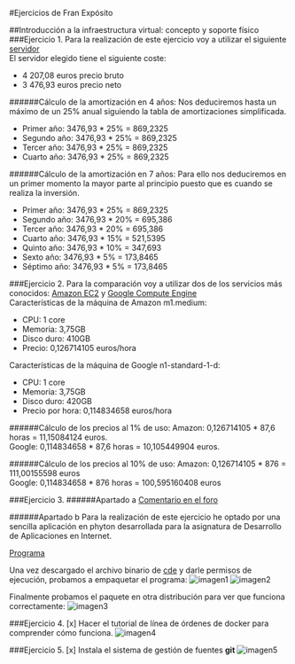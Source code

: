 #Ejercicios de Fran Expósito

##Introducción a la infraestructura virtual: concepto y soporte físico
###Ejercicio 1.
Para la realización de este ejercicio voy a utilizar el siguiente [servidor](http://www.senetic.es/product/709942-421?gclid=CjwKEAjwqamhBRDeyKKuuYztxwQSJAA1luvGNmmaBPD8uIBTFVNLdraahBwsAqJr7wJy4doFwrarLRoCeEfw_wcB)
<br />
El servidor elegido tiene el siguiente coste:
* 4 207,08 euros precio bruto
* 3 476,93 euros precio neto

######Cálculo de la amortización en 4 años:
Nos deduciremos hasta un máximo de un 25% anual siguiendo la tabla de amortizaciones simplificada.<br />
* Primer año: 3476,93 * 25% = 869,2325<br />
* Segundo año: 3476,93 * 25% = 869,2325<br />
* Tercer año: 3476,93 * 25% = 869,2325<br />
* Cuarto año: 3476,93 * 25% = 869,2325<br />

######Cálculo de la amortización en 7 años: 
Para ello nos deduciremos en un primer momento la mayor parte al principio puesto que es cuando se realiza la inversión.<br />
* Primer año: 3476,93 * 25% = 869,2325<br />
* Segundo año: 3476,93 * 20% = 695,386<br />
* Tercer año: 3476,93 * 20% = 695,386<br />
* Cuarto año: 3476,93 * 15% = 521,5395<br />
* Quinto año: 3476,93 * 10% = 347,693<br />
* Sexto año: 3476,93 * 5% = 173,8465<br />
* Séptimo año: 3476,93 * 5% = 173,8465<br />

###Ejercicio 2.
Para la comparación voy a utilizar dos de los servicios más conocidos: [Amazon EC2](http://aws.amazon.com/es/ec2/) y [Google Compute Engine](https://cloud.google.com/products/compute-engine/)<br />
Características de la máquina de Amazon m1.medium:
* CPU: 1 core
* Memoria: 3,75GB 
* Disco duro: 410GB
* Precio: 0,126714105 euros/hora

Características de la máquina de Google n1-standard-1-d:
* CPU: 1 core
* Memoria: 3,75GB
* Disco duro: 420GB
* Precio por hora: 0,114834658 euros/hora

######Cálculo de los precios al 1% de uso:
Amazon: 0,126714105 * 87,6 horas = 11,15084124 euros.<br />
Google: 0,114834658 * 87,6 horas = 10,105449904 euros.<br />

######Cálculo de los precios al 10% de uso:
Amazon: 0,126714105 * 876 = 111,00155598 euros<br />
Google: 0,114834658 * 876 horas = 100,595160408 euros<br />

###Ejercicio 3.
######Apartado a
[Comentario en el foro](https://github.com/JJ/GII-2014/issues/71)

######Apartado b
Para la realización de este ejercicio he optado por una sencilla aplicación en phyton desarrollada para la asignatura de Desarrollo de Aplicaciones en Internet. 

[Programa](https://www.dropbox.com/s/d287zt39h4j5f3t/ejercicio1.py?dl=0)

Una vez descargado el archivo binario de [cde](https://github.com/downloads/pgbovine/CDE/cde_2011-08-15_32bit) y darle permisos de ejecución, probamos a empaquetar el programa:
![imagen1](http://i.imgur.com/KOecKJI.png)
![imagen2](http://i.imgur.com/xdaSLlG.png)

Finalmente probamos el paquete en otra distribución para ver que funciona correctamente:
![imagen3]()

###Ejercicio 4.
[x] Hacer el tutorial de línea de órdenes de docker para comprender cómo funciona.
![imagen4](http://i.imgur.com/pYj8C4Y.png)

###Ejercicio 5.
[x] Instala el sistema de gestión de fuentes **git**
![imagen5](http://i.imgur.com/VeQayLD.png)
